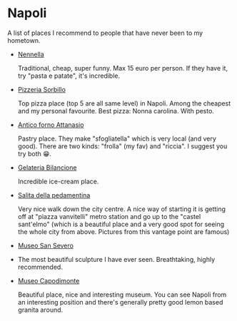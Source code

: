 # Napoli

A list of places I recommend to people that have never been to my hometown.

- [Nennella](https://www.tripadvisor.com/Restaurant_Review-g187785-d785643-Reviews-Da_Nennella-Naples_Province_of_Naples_Campania.html)

  Traditional, cheap, super funny. Max 15 euro per person. If they have it, try
  "pasta e patate", it's incredible.

- [Pizzeria
  Sorbillo](https://www.tripadvisor.com/Restaurant_Review-g187785-d1034513-Reviews-Sorbillo-Naples_Province_of_Naples_Campania.html)

  Top pizza place (top 5 are all same level) in Napoli. Among the cheapest and
  my personal favourite. Best pizza: Nonna carolina. With pesto.

- [Antico forno
  Attanasio](https://www.yelp.com/biz/antico-forno-attanasio-napoli)

  Pastry place. They make "sfogliatella" which is very local (and very good).
  There are two kinds: "frolla" (my fav) and "riccia". I suggest you try both
  😁.

- [Gelateria Bilancione](https://www.yelp.com/biz/gelateria-bilancione-napoli)

  Incredible ice-cream place.

- [Salita della
  pedamentina](http://www.napoliunplugged.com/salita-della-pedamentina-naples.html)

  Very nice walk down the city centre. A nice way of starting it is getting off
  at "piazza vanvitelli" metro station and go up to the "castel sant'elmo"
  (which is a beautiful place and a very good spot for seeing the whole city
  from above. Pictures from this vantage point are famous)

- [Museo San Severo](http://www.museosansevero.it/it/)
- The most beautiful sculpture I have ever seen. Breathtaking, highly recommended.

- [Museo Capodimonte](http://www.museocapodimonte.beniculturali.it/)

  Beautiful place, nice and interesting museum. You can see Napoli from an
  interesting position and there's generally pretty good lemon based granita
  around.
